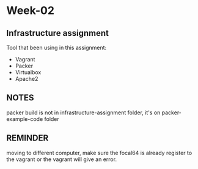 # Week-02
## Infrastructure assignment
Tool that been using in this assignment:
* Vagrant
* Packer
* Virtualbox
* Apache2

## NOTES
packer build is not in infrastructure-assignment folder, it's on packer-example-code folder

## REMINDER
moving to different computer, make sure the focal64 is already register to the vagrant or the vagrant will give an error.